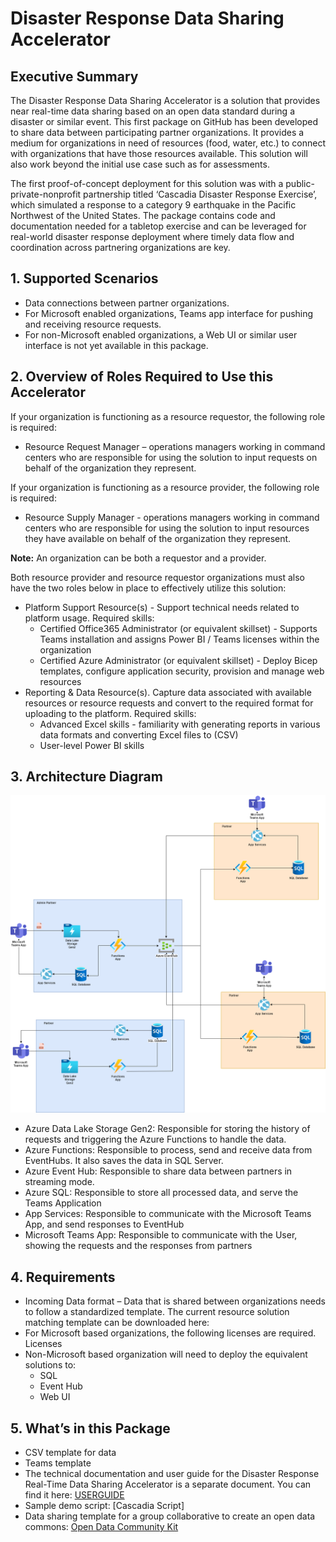 # Disaster Response Data Sharing Accelerator

## Executive Summary

The Disaster Response Data Sharing Accelerator is a solution that provides near real-time data sharing based on an open data standard during a disaster or similar event.  This first package on GitHub has been developed to share data between participating partner organizations. It provides a medium for organizations in need of resources (food, water, etc.) to connect with organizations that have those resources available. This solution will also work beyond the initial use case such as for assessments.

The first proof-of-concept deployment for this solution was with a public-private-nonprofit partnership titled ‘Cascadia Disaster Response Exercise’, which simulated a response to a category 9 earthquake in the Pacific Northwest of the United States.  The package contains code and documentation needed for a tabletop exercise and can be leveraged for real-world disaster response deployment where timely data flow and coordination across partnering organizations are key.

## 1. Supported Scenarios

*	Data connections between partner organizations. 
*	For Microsoft enabled organizations, Teams app interface for pushing and receiving resource requests. 
*	For non-Microsoft enabled organizations, a Web UI or similar user interface is not yet available in this package.

## 2. Overview of Roles Required to Use this Accelerator

If your organization is functioning as a resource requestor, the following role is required:
* Resource Request Manager – operations managers working in command centers who are responsible for using the solution to input requests on behalf of the organization they represent.

If your organization is functioning as a resource provider, the following role is required:
* Resource Supply Manager - operations managers working in command centers who are responsible for using the solution to input resources they have available on behalf of the organization they represent.

**Note:** An organization can be both a requestor and a provider. 

Both resource provider and resource requestor organizations must also have the two roles below in place to effectively utilize this solution:
* Platform Support Resource(s) - Support technical needs related to platform usage.  Required skills:
  * Certified Office365 Administrator (or equivalent skillset) - Supports Teams installation and assigns Power BI / Teams licenses within the organization 
  * Certified Azure Administrator (or equivalent skillset) - Deploy Bicep templates, configure application security, provision and manage web resources
* Reporting & Data Resource(s).  Capture data associated with available resources or resource requests and convert to the required format for uploading to the platform.  Required skills:
  *	Advanced Excel skills - familiarity with generating reports in various data formats and converting Excel files to (CSV)
  *	User-level Power BI skills

## 3. Architecture Diagram

![](images/architecture_diagram.png)

*	Azure Data Lake Storage Gen2: Responsible for storing the history of requests and triggering the Azure Functions to handle the data.
*	Azure Functions: Responsible to process, send and receive data from EventHubs. It also saves the data in SQL Server.
*	Azure Event Hub: Responsible to share data between partners in streaming mode.
*	Azure SQL: Responsible to store all processed data, and serve the Teams Application
*	App Services: Responsible to communicate with the Microsoft Teams App, and send responses to EventHub
*	Microsoft Teams App: Responsible to communicate with the User, showing the requests and the responses from partners

## 4.	Requirements

*	Incoming Data format – Data that is shared between organizations needs to follow a standardized template. The current resource solution matching template can be downloaded here:	<Insert Hyperlink>
*	For Microsoft based organizations, the following licenses are required. Licenses
* Non-Microsoft based organization will need to deploy the equivalent solutions to:
  *	SQL
  *	Event Hub
  * Web UI

## 5. What’s in this Package

*	CSV template for data
*	Teams template
*	The technical documentation and user guide for the Disaster Response Real-Time Data Sharing Accelerator is a separate document. You can find it here: [USERGUIDE](USERGUIDE.md)
*	Sample demo script: [Cascadia Script]
*	Data sharing template for a group collaborative to create an open data commons: [Open Data Community Kit](https://github.com/microsoft/Nonprofits/tree/master/Open%20Data%20Community%20Kit)

  
